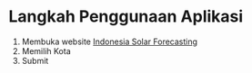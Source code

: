 # Langkah Penggunaan Aplikasi

1. Membuka website [Indonesia Solar Forecasting](https://ardaffa11.github.io/Indonesia-Solar-Forecasting/)
2. Memilih Kota
3. Submit

